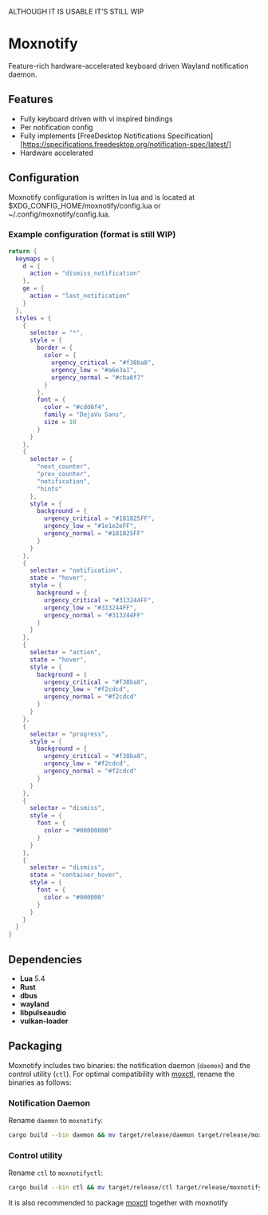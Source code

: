 ALTHOUGH IT IS USABLE IT'S STILL WIP

# Moxnotify

Feature-rich hardware-accelerated keyboard driven Wayland notification daemon.

## Features

- Fully keyboard driven with vi inspired bindings
- Per notification config
- Fully implements [FreeDesktop Notifications Specification][https://specifications.freedesktop.org/notification-spec/latest/]
- Hardware accelerated

## Configuration

Moxnotify configuration is written in lua and is located at $XDG_CONFIG_HOME/moxnotify/config.lua or ~/.config/moxnotify/config.lua.

### Example configuration (format is still WIP)

```lua
return {
  keymaps = {
    d = {
      action = "dismiss_notification"
    },
    ge = {
      action = "last_notification"
    }
  },
  styles = {
    {
      selector = "*",
      style = {
        border = {
          color = {
            urgency_critical = "#f38ba8",
            urgency_low = "#a6e3a1",
            urgency_normal = "#cba6f7"
          }
        },
        font = {
          color = "#cdd6f4",
          family = "DejaVu Sans",
          size = 10
        }
      }
    },
    {
      selector = {
        "next_counter",
        "prev_counter",
        "notification",
        "hints"
      },
      style = {
        background = {
          urgency_critical = "#181825FF",
          urgency_low = "#1e1e2eFF",
          urgency_normal = "#181825FF"
        }
      }
    },
    {
      selector = "notification",
      state = "hover",
      style = {
        background = {
          urgency_critical = "#313244FF",
          urgency_low = "#313244FF",
          urgency_normal = "#313244FF"
        }
      }
    },
    {
      selector = "action",
      state = "hover",
      style = {
        background = {
          urgency_critical = "#f38ba8",
          urgency_low = "#f2cdcd",
          urgency_normal = "#f2cdcd"
        }
      }
    },
    {
      selector = "progress",
      style = {
        background = {
          urgency_critical = "#f38ba8",
          urgency_low = "#f2cdcd",
          urgency_normal = "#f2cdcd"
        }
      }
    },
    {
      selector = "dismiss",
      style = {
        font = {
          color = "#00000000"
        }
      }
    },
    {
      selector = "dismiss",
      state = "container_hover",
      style = {
        font = {
          color = "#000000"
        }
      }
    }
  }
}
```

## Dependencies

- **Lua** 5.4  
- **Rust**  
- **dbus**
- **wayland**  
- **libpulseaudio**  
- **vulkan-loader**

## Packaging

Moxnotify includes two binaries: the notification daemon (`daemon`) and the control utility (`ctl`). For optimal compatibility with [moxctl](https://github.com/unixpariah/moxctl), rename the binaries as follows:

### Notification Daemon

Rename `daemon` to `moxnotify`:

```bash
cargo build --bin daemon && mv target/release/daemon target/release/moxnotify
```

### Control utility

Rename `ctl` to `moxnotifyctl`:

```bash
cargo build --bin ctl && mv target/release/ctl target/release/moxnotifyctl
```
It is also recommended to package [moxctl](https://github.com/unixpariah/moxctl) together with moxnotify
